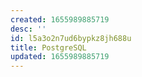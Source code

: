 ```yaml
---
created: 1655989885719
desc: ''
id: l5a3o2n7ud6bypkz8jh688u
title: PostgreSQL
updated: 1655989885719
---
```

   
